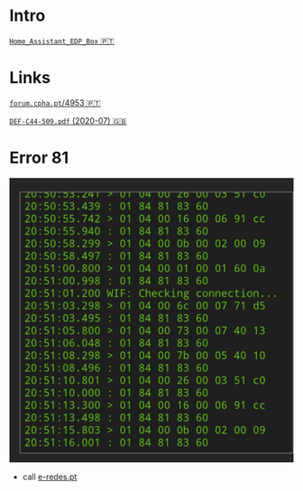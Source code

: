 # Intro

[```Home_Assistant_EDP_Box``` 🇵🇹](https://github.com/tiagofreire-pt/Home_Assistant_EDP_Box/)

# Links

[```forum.cpha.pt```/4953 🇵🇹](https://forum.cpha.pt/t/integrar-contadores-inteligentes-da-edp-em-home-assistant/4953/)

[```DEF-C44-509.pdf``` (2020-07) 🇬🇧](https://github.com/nikito7/edpbox/raw/dev/DEF-C44-509.pdf)

# Error 81

![error 81](./erro81.jpg)

- call [e-redes.pt](https://www.e-redes.pt/)
